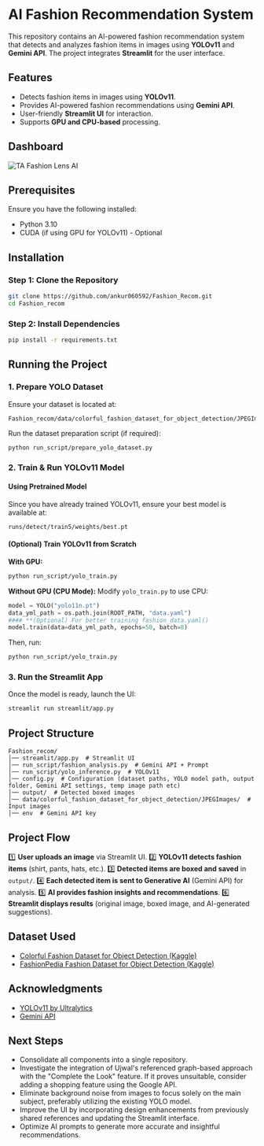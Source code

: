 # AI Fashion Recommendation System

This repository contains an AI-powered fashion recommendation system that detects and analyzes fashion items in images using **YOLOv11** and **Gemini API**. The project integrates **Streamlit** for the user interface.

## Features

- Detects fashion items in images using **YOLOv11**.
- Provides AI-powered fashion recommendations using **Gemini API**.
- User-friendly **Streamlit UI** for interaction.
- Supports **GPU and CPU-based** processing.

## Dashboard
![TA Fashion Lens AI](https://github.com/ankur060592/Fashion_Recom/blob/update_readme/streamlit/result_sample/UI_sample.gif)


## Prerequisites

Ensure you have the following installed:

- Python 3.10
- CUDA (if using GPU for YOLOv11) - Optional

## Installation

### Step 1: Clone the Repository

```bash
git clone https://github.com/ankur060592/Fashion_Recom.git
cd Fashion_recom
```

### Step 2: Install Dependencies

```bash
pip install -r requirements.txt
```

## Running the Project

### 1. Prepare YOLO Dataset

Ensure your dataset is located at:
```
Fashion_recom/data/colorful_fashion_dataset_for_object_detection/JPEGImages/
```

Run the dataset preparation script (if required):
```bash
python run_script/prepare_yolo_dataset.py
```

### 2. Train & Run YOLOv11 Model

#### **Using Pretrained Model**
Since you have already trained YOLOv11, ensure your best model is available at:
```
runs/detect/train5/weights/best.pt
```

#### **(Optional) Train YOLOv11 from Scratch**
**With GPU:**
```bash
python run_script/yolo_train.py
```

**Without GPU (CPU Mode):**
Modify `yolo_train.py` to use CPU:
```python
model = YOLO("yolo11n.pt")
data_yml_path = os.path.join(ROOT_PATH, "data.yaml")
#### **(Optional) For better training fashion_data.yaml()
model.train(data=data_yml_path, epochs=50, batch=8)
```
Then, run:
```bash
python run_script/yolo_train.py
```

### 3. Run the Streamlit App

Once the model is ready, launch the UI:
```bash
streamlit run streamlit/app.py
```

## Project Structure
```
Fashion_recom/
│── streamlit/app.py  # Streamlit UI
│── run_script/fashion_analysis.py  # Gemini API + Prompt
│── run_script/yolo_inference.py  # YOLOv11
│── config.py  # Configuration (dataset paths, YOLO model path, output folder, Gemini API settings, temp image path etc)
│── output/  # Detected boxed images
│── data/colorful_fashion_dataset_for_object_detection/JPEGImages/  # Input images
│── env  # Gemini API key
```

## Project Flow

1️⃣ **User uploads an image** via Streamlit UI.
2️⃣ **YOLOv11 detects fashion items** (shirt, pants, hats, etc.).
3️⃣ **Detected items are boxed and saved** in `output/`.
4️⃣ **Each detected item is sent to Generative AI** (Gemini API) for analysis.
5️⃣ **AI provides fashion insights and recommendations**.
6️⃣ **Streamlit displays results** (original image, boxed image, and AI-generated suggestions).

## Dataset Used
- [Colorful Fashion Dataset for Object Detection (Kaggle)](https://www.kaggle.com/datasets)
- [FashionPedia Fashion Dataset for Object Detection (Kaggle)](https://www.kaggle.com/datasets)

## Acknowledgments

- [YOLOv11 by Ultralytics](https://github.com/ultralytics/ultralytics)
- [Gemini API](https://ai.google.dev/)

## Next Steps
- Consolidate all components into a single repository.  
- Investigate the integration of Ujwal's referenced graph-based approach with the "Complete the Look" feature. If it proves unsuitable, consider adding a shopping feature using the Google API.  
- Eliminate background noise from images to focus solely on the main subject, preferably utilizing the existing YOLO model.  
- Improve the UI by incorporating design enhancements from previously shared references and updating the Streamlit interface.  
- Optimize AI prompts to generate more accurate and insightful recommendations.  

